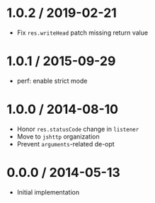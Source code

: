 1.0.2 / 2019-02-21
==================

  * Fix `res.writeHead` patch missing return value

1.0.1 / 2015-09-29
==================

  * perf: enable strict mode

1.0.0 / 2014-08-10
==================

  * Honor `res.statusCode` change in `listener`
  * Move to `jshttp` organization
  * Prevent `arguments`-related de-opt

0.0.0 / 2014-05-13
==================

  * Initial implementation
